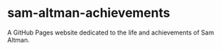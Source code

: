 # sam-altman-achievements
A GitHub Pages website dedicated to the life and achievements of Sam Altman.
